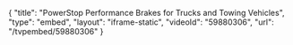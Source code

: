 {
    "title": "PowerStop Performance Brakes for Trucks and Towing Vehicles",
    "type": "embed",
    "layout": "iframe-static",
    "videoId": "59880306",
    "url": "\/tvpembed\/59880306"
}